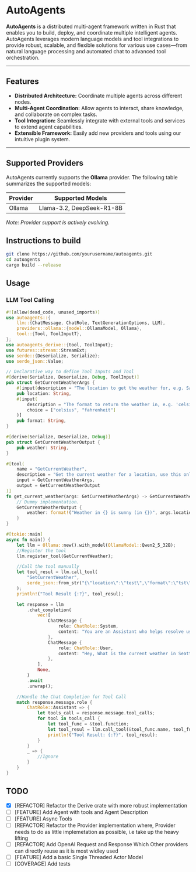 # AutoAgents

**AutoAgents** is a distributed multi-agent framework written in Rust that enables you to build, deploy, and coordinate multiple intelligent agents. AutoAgents leverages modern language models and tool integrations to provide robust, scalable, and flexible solutions for various use cases—from natural language processing and automated chat to advanced tool orchestration.

---

## Features

- **Distributed Architecture:** Coordinate multiple agents across different nodes.
- **Multi-Agent Coordination:** Allow agents to interact, share knowledge, and collaborate on complex tasks.
- **Tool Integration:** Seamlessly integrate with external tools and services to extend agent capabilities.
- **Extensible Framework:** Easily add new providers and tools using our intuitive plugin system.

---

## Supported Providers

AutoAgents currently supports the **Ollama** provider. The following table summarizes the supported models:

| Provider | Supported Models               |
|----------|--------------------------------|
| Ollama   | Llama-3.2, DeepSeek-R1-8B      |

*Note: Provider support is actively evolving.*


## Instructions to build
```sh
git clone https://github.com/yourusername/autoagents.git
cd autoagents
cargo build --release
```

## Usage

### LLM Tool Calling
```rs
#![allow(dead_code, unused_imports)]
use autoagents::{
    llm::{ChatMessage, ChatRole, TextGenerationOptions, LLM},
    providers::ollama::{model::OllamaModel, Ollama},
    tool::{Tool, ToolInputT},
};
use autoagents_derive::{tool, ToolInput};
use futures::stream::StreamExt;
use serde::{Deserialize, Serialize};
use serde_json::Value;

// Declarative way to define Tool Inputs and Tool
#[derive(Serialize, Deserialize, Debug, ToolInput)]
pub struct GetCurrentWeatherArgs {
    #[input(description = "The location to get the weather for, e.g. San Francisco, CA")]
    pub location: String,
    #[input(
        description = "The format to return the weather in, e.g. 'celsius' or 'fahrenheit'",
        choice = ["celsius", "fahrenheit"]
    )]
    pub format: String,
}

#[derive(Serialize, Deserialize, Debug)]
pub struct GetCurrentWeatherOutput {
    pub weather: String,
}

#[tool(
    name = "GetCurrentWeather",
    description = "Get the current weather for a location, use this only when requested for weather",
    input = GetCurrentWeatherArgs,
    output = GetCurrentWeatherOutput
)]
fn get_current_weather(args: GetCurrentWeatherArgs) -> GetCurrentWeatherOutput {
    // Dummy implementation.
    GetCurrentWeatherOutput {
        weather: format!("Weather in {} is sunny (in {})", args.location, args.format),
    }
}

#[tokio::main]
async fn main() {
    let llm = Ollama::new().with_model(OllamaModel::Qwen2_5_32B);
    //Register the tool
    llm.register_tool(GetCurrentWeather);

    //Call the tool manually
    let tool_resul = llm.call_tool(
        "GetCurrentWeather",
        serde_json::from_str("{\"location\":\"test\",\"format\":\"tst\"}").unwrap(),
    );
    println!("Tool Result {:?}", tool_resul);

    let response = llm
        .chat_completion(
            vec![
                ChatMessage {
                    role: ChatRole::System,
                    content: "You are an Assistant who helps resolve user queries. Use tools only when asked for!".into(),
                },
                ChatMessage {
                    role: ChatRole::User,
                    content: "Hey, What is the current weather in Seattle?".into(),
                },
            ],
            None,
        )
        .await
        .unwrap();

    //Handle the Chat Completion for Tool Call
    match response.message.role {
        ChatRole::Assistant => {
            let tools_call = response.message.tool_calls;
            for tool in tools_call {
                let tool_func = &tool.function;
                let tool_resul = llm.call_tool(&tool_func.name, tool_func.arguments.clone());
                println!("Tool Result: {:?}", tool_resul);
            }
        }
        _ => {
            //Ignore
        }
    }
}
```

## TODO
- [x] [REFACTOR] Refactor the Derive crate with more robust implementation
- [ ] [FEATURE] Add Agent with tools and Agent Description
- [ ] [FEATURE] Async Tools
- [ ] [REFACTOR] Refactor the Provider implementation where, Provider needs to do as little implemetation as possible,
  i.e take up the heavy lifting
- [ ] [REFACTOR] Add OpenAI Request and Response Which Other providers can directly reuse as it is most widley used
- [ ] [FEATURE] Add a basic Single Threaded Actor Model
- [ ] [COVERAGE] Add tests
